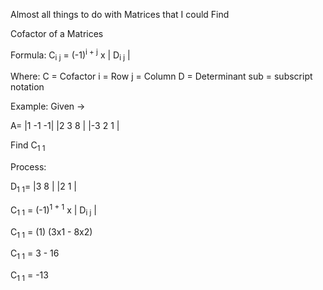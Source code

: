 Almost all things to do with Matrices that I could Find

Cofactor of a Matrices

Formula:
C<sub>i j</sub> = (-1)<sup>i + j</sup> x | D<sub>i j</sub> |

Where:
C = Cofactor
i = Row
j = Column
D = Determinant
sub = subscript notation

Example:
Given ->

A=
|1 -1 -1|
|2 3 8 |
|-3 2 1 |

Find C<sub>1 1</sub>

Process:

D<sub>1 1</sub>=
|3 8 |
|2 1 |

C<sub>1 1</sub> = (-1)<sup>1 + 1</sup> x | D<sub>i j</sub> |

C<sub>1 1</sub> = (1) (3x1 - 8x2)

C<sub>1 1</sub> = 3 - 16

C<sub>1 1</sub> = -13
